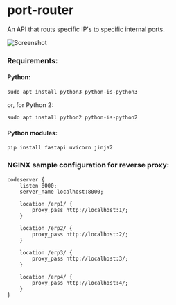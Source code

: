 # port-router
An API that routs specific IP's to specific internal ports.

![Screenshot](https://i.imgur.com/QBqYnKF.png)

### Requirements:

#### Python:
```
sudo apt install python3 python-is-python3
```
or, for Python 2:
```
sudo apt install python2 python-is-python2
```
#### Python modules:
```
pip install fastapi uvicorn jinja2
```

### NGINX sample configuration for reverse proxy:

```nginx
codeserver { 
    listen 8000; 
    server_name localhost:8000; 
 
    location /erp1/ { 
        proxy_pass http://localhost:1/; 
    } 
 
    location /erp2/ { 
        proxy_pass http://localhost:2/; 
    } 

    location /erp3/ { 
        proxy_pass http://localhost:3/; 
    } 

    location /erp4/ { 
        proxy_pass http://localhost:4/; 
    } 
} 
```

